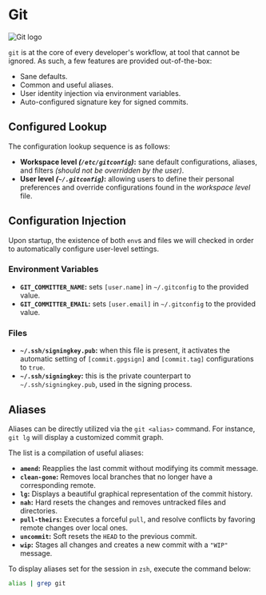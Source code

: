# Git

![Git logo](/tools/git.svg 'class=doc-image')

`git` is at the core of every developer's workflow, at tool that cannot be ignored.
As such, a few features are provided out-of-the-box:

- Sane defaults.
- Common and useful aliases.
- User identity injection via environment variables.
- Auto-configured signature key for signed commits.

## Configured Lookup

The configuration lookup sequence is as follows:

- **Workspace level *(`/etc/gitconfig`)*:** sane default configurations, aliases,
    and filters *(should not be overridden by the user)*.
- **User level *(`~/.gitconfig`)*:** allowing users to define their personal preferences
    and override configurations found in the *workspace level* file.

## Configuration Injection

Upon startup, the existence of both `env`s and files we will checked in order to
automatically configure user-level settings.

### Environment Variables

- **`GIT_COMMITTER_NAME`:** sets `[user.name]` in `~/.gitconfig` to the provided value.
- **`GIT_COMMITTER_EMAIL`:** sets `[user.email]` in `~/.gitconfig` to the provided value.

### Files

- **`~/.ssh/signingkey.pub`:** when this file is present, it activates the automatic
    setting of `[commit.gpgsign]` and `[commit.tag]` configurations to `true`.
- **`~/.ssh/signingkey`:** this is the private counterpart to `~/.ssh/signingkey.pub`,
    used in the signing process.

## Aliases

Aliases can be directly utilized via the `git <alias>` command.
For instance, `git lg` will display a customized commit graph.

The list is a compilation of useful aliases:

- **`amend`:** Reapplies the last commit without modifying its commit message.
- **`clean-gone`:** Removes local branches that no longer have a corresponding remote.
- **`lg`:** Displays a beautiful graphical representation of the commit history.
- **`nah`:** Hard resets the changes and removes untracked files and directories.
- **`pull-theirs`:** Executes a forceful `pull`, and resolve conflicts by favoring remote
    changes over local ones.
- **`uncommit`:** Soft resets the `HEAD` to the previous commit.
- **`wip`:** Stages all changes and creates a new commit with a `"WIP"` message.

To display aliases set for the session in `zsh`, execute the command below:

```sh
alias | grep git
```
